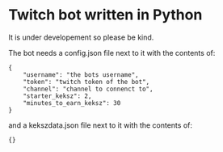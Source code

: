 # Twitch bot written in Python
It is under developement so please be kind.

The bot needs a config.json file next to it with the contents of:
```
{
    "username": "the bots username",
    "token": "twitch token of the bot",
    "channel": "channel to connenct to",
    "starter_keksz": 2,
    "minutes_to_earn_keksz": 30
}
```
and a kekszdata.json file next to it with the contents of:
```
{}
```